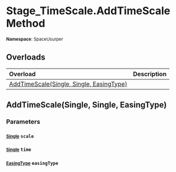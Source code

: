# Stage_TimeScale.AddTimeScale Method

<small>**Namespace**: SpaceUsurper</small>

## Overloads

<div markdown="1" class="member-table">

| Overload | Description |
| :------- | ----------- |
| [AddTimeScale(Single, Single, EasingType)](#Single_Single_EasingType_) |  | 

</div>

## AddTimeScale(Single, Single, EasingType)
### Parameters
#### <small>[Single](https://docs.microsoft.com/en-us/dotnet/api/system.single?view=netframework-4.5)</small> `scale`

#### <small>[Single](https://docs.microsoft.com/en-us/dotnet/api/system.single?view=netframework-4.5)</small> `time`

#### <small>[EasingType](../EasingType.md)</small> `easingType`

